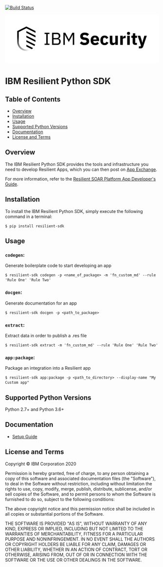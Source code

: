 [![Build Status](https://travis.ibm.com/Resilient/resilient-python-api.svg?token=ga58Yr4soAPHbQj4XsUF&branch=master)](https://travis.ibm.com/Resilient/resilient-python-api)

![IBM Security](./assets/IBM_Security_lockup_pos_RGB.png)


# IBM Resilient Python SDK


## Table of Contents

 * [Overview](#overview)
 * [Installation](#installation)
 * [Usage](#usage)
 * [Supported Python Versions](#supported-python-versions)
 * [Documentation](#documentation)
 * [License and Terms](#license-and-terms)


## Overview

The IBM Resilient Python SDK provides the tools and infrastructure you need to develop Resilient Apps, which you can then post on [App Exchange](https://exchange.xforce.ibmcloud.com/hub/?br=Resilient).

For more information, refer to the [Resilient SOAR Platform App Developer's Guide](https://<TODO>).


## Installation

To install the IBM Resilient Python SDK, simply execute the following command
in a terminal:

```
$ pip install resilient-sdk
```

## Usage

### `codegen`:
Generate boilerplate code to start developing an app
```
$ resilient-sdk codegen -p <name_of_package> -m 'fn_custom_md' --rule 'Rule One' 'Rule Two'
```

### `docgen`:
Generate documentation for an app
```
$ resilient-sdk docgen -p <path_to_package>
```

### `extract`:
Extract data in order to publish a .res file
```
$ resilient-sdk extract -m 'fn_custom_md' --rule 'Rule One' 'Rule Two'
```

### `app:package`:
Package an integration into a Resilient app
```
$ resilient-sdk app:package -p <path_to_directory> --display-name "My Custom app"
```

## Supported Python Versions

Python 2.7+ and Python 3.6+


## Documentation

* [Setup Guide](https://<TODO>)


## License and Terms

Copyright © IBM Corporation 2020

Permission is hereby granted, free of charge, to any person obtaining a copy
of this software and associated documentation files (the "Software"), to
deal in the Software without restriction, including without limitation the
rights to use, copy, modify, merge, publish, distribute, sublicense, and/or
sell copies of the Software, and to permit persons to whom the Software is
furnished to do so, subject to the following conditions:

The above copyright notice and this permission notice shall be included in
all copies or substantial portions of the Software.

THE SOFTWARE IS PROVIDED "AS IS", WITHOUT WARRANTY OF ANY KIND, EXPRESS OR
IMPLIED, INCLUDING BUT NOT LIMITED TO THE WARRANTIES OF MERCHANTABILITY,
FITNESS FOR A PARTICULAR PURPOSE AND NONINFRINGEMENT. IN NO EVENT SHALL THE
AUTHORS OR COPYRIGHT HOLDERS BE LIABLE FOR ANY CLAIM, DAMAGES OR OTHER
LIABILITY, WHETHER IN AN ACTION OF CONTRACT, TORT OR OTHERWISE, ARISING
FROM, OUT OF OR IN CONNECTION WITH THE SOFTWARE OR THE USE OR OTHER DEALINGS
IN THE SOFTWARE.